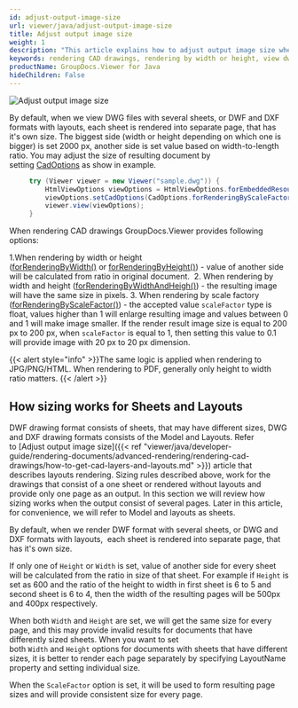 ```yaml
---
id: adjust-output-image-size
url: viewer/java/adjust-output-image-size
title: Adjust output image size
weight: 1
description: "This article explains how to adjust output image size when viewing CAD drawings with GroupDocs.Viewer within your Java applications."
keywords: rendering CAD drawings, rendering by width or height, view dwg files
productName: GroupDocs.Viewer for Java
hideChildren: False
---
```

![Adjust output image size](/viewer/java/images/adjust-output-image-size.jpg)

By default, when we view DWG files with several sheets, or DWF and DXF formats with layouts,  each sheet is rendered into separate page, that has it's own size. The biggest side (width or height depending on which one is bigger) is set 2000 px, another side is set value based on width-to-length ratio. You may adjust the size of resulting document by setting [CadOptions](https://reference.groupdocs.com/viewer/java/com.groupdocs.viewer.options/CadOptions) as show in example.

```java
     try (Viewer viewer = new Viewer("sample.dwg")) {
         HtmlViewOptions viewOptions = HtmlViewOptions.forEmbeddedResources();
         viewOptions.setCadOptions(CadOptions.forRenderingByScaleFactor(0.3f));
         viewer.view(viewOptions);
     }
```

When rendering CAD drawings GroupDocs.Viewer provides following options:

1.When rendering by width or height ([forRenderingByWidth()](https://reference.groupdocs.com/viewer/java/com.groupdocs.viewer.options/CadOptions#forRenderingByWidth(int)) or [forRenderingByHeight()](https://reference.groupdocs.com/viewer/java/com.groupdocs.viewer.options/CadOptions#forRenderingByHeight(int))) - value of another side will be calculated from ratio in original document. 
2.  When rendering by width and height ([forRenderingByWidthAndHeigh()](https://reference.groupdocs.com/viewer/java/com.groupdocs.viewer.options/CadOptions#forRenderingByWidthAndHeight(int,%20int))) - the resulting image will have the same size in pixels.
3.  When rendering by scale factory ([forRenderingByScaleFactor()](https://reference.groupdocs.com/viewer/java/com.groupdocs.viewer.options/CadOptions#forRenderingByScaleFactor(float))) - the accepted value `scaleFactor` type is float, values higher than 1 will enlarge resulting image and values between 0 and 1 will make image smaller. If the render result image size is equal to 200 px to 200 px, when `scaleFactor` is equal to 1, then setting this value to 0.1 will provide image with 20 px to 20 px dimension.

{{< alert style="info" >}}The same logic is applied when rendering to JPG/PNG/HTML. When rendering to PDF, generally only height to width ratio matters. {{< /alert >}}

## How sizing works for Sheets and Layouts

DWF drawing format consists of sheets, that may have different sizes, DWG and DXF drawing formats consists of the Model and Layouts. Refer to [Adjust output image size]({{< ref "viewer/java/developer-guide/rendering-documents/advanced-rendering/rendering-cad-drawings/how-to-get-cad-layers-and-layouts.md" >}}) article that describes layouts rendering. Sizing rules described above, work for the drawings that consist of a one sheet or rendered without layouts and provide only one page as an output. In this section we will review how sizing works when the output consist of several pages. Later in this article, for convenience, we will refer to Model and layouts as sheets.

By default, when we render DWF format with several sheets, or DWG and DXF formats with layouts,  each sheet is rendered into separate page, that has it's own size.

If only one of `Height` or `Width` is set, value of another side for every sheet will be calculated from the ratio in size of that sheet. For example if `Height` is set as 600 and the ratio of the height to width in first sheet is 6 to 5 and second sheet is 6 to 4, then the width of the resulting pages will be 500px and 400px respectively.

When both `Width` and `Height` are set, we will get the same size for every page, and this may provide invalid results for documents that have differently sized sheets. When you want to set both `Width` and `Height` options for documents with sheets that have different sizes, it is better to render each page separately by specifying LayoutName property and setting individual size.

When the `ScaleFactor` option is set, it will be used to form resulting page sizes and will provide consistent size for every page.
